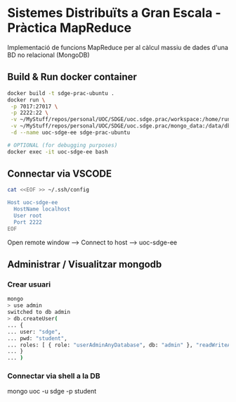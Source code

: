 # Sistemes Distribuïts a Gran Escala - Pràctica MapReduce

Implementació de funcions MapReduce per al càlcul massiu de dades d'una BD no relacional (MongoDB)

## Build & Run docker container

```bash
docker build -t sdge-prac-ubuntu .
docker run \
 -p 7017:27017 \
 -p 2222:22 \
 -v ~/MyStuff/repos/personal/UOC/SDGE/uoc.sdge.prac/workspace:/home/runner \
 -v ~/MyStuff/repos/personal/UOC/SDGE/uoc.sdge.prac/mongo_data:/data/db \
 -d --name uoc-sdge-ee sdge-prac-ubuntu

# OPTIONAL (for debugging purposes)
docker exec -it uoc-sdge-ee bash
```

## Connectar via VSCODE

```bash
cat <<EOF >> ~/.ssh/config

Host uoc-sdge-ee
  HostName localhost
  User root
  Port 2222
EOF
```

Open remote window --> Connect to host --> uoc-sdge-ee

## Administrar / Visualitzar mongodb

### Crear usuari

```bash
mongo
> use admin
switched to db admin
> db.createUser(
... {
... user: "sdge",
... pwd: "student",
... roles: [ { role: "userAdminAnyDatabase", db: "admin" }, "readWriteAnyDatabase" ]
... }
... )
```

### Connectar via shell a la DB

mongo uoc -u sdge -p student
